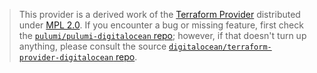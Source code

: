 > This provider is a derived work of the [Terraform Provider](https://github.com/digitalocean/terraform-provider-digitalocean)
> distributed under [MPL 2.0](https://www.mozilla.org/en-US/MPL/2.0/). If you encounter a bug or missing feature,
> first check the [`pulumi/pulumi-digitalocean` repo](https://github.com/pulumi/pulumi-digitalocean/issues); however, if that doesn't turn up anything,
> please consult the source [`digitalocean/terraform-provider-digitalocean` repo](https://github.com/digitalocean/terraform-provider-digitalocean/issues).
